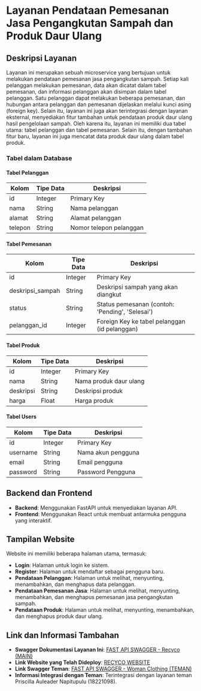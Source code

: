# Layanan Pendataan Pemesanan Jasa Pengangkutan Sampah dan Produk Daur Ulang

## Deskripsi Layanan
Layanan ini merupakan sebuah microservice yang bertujuan untuk melakukan pendataan pemesanan jasa pengangkutan sampah. Setiap kali pelanggan melakukan pemesanan, data akan dicatat dalam tabel pemesanan, dan informasi pelanggan akan disimpan dalam tabel pelanggan. Satu pelanggan dapat melakukan beberapa pemesanan, dan hubungan antara pelanggan dan pemesanan dijelaskan melalui kunci asing (foreign key). Selain itu, layanan ini juga akan terintegrasi dengan layanan eksternal, menyediakan fitur tambahan untuk pendataan produk daur ulang hasil pengelolaan sampah. Oleh karena itu, layanan ini memiliki dua tabel utama: tabel pelanggan dan tabel pemesanan. Selain itu, dengan tambahan fitur baru, layanan ini juga mencatat data produk daur ulang dalam tabel produk.

### Tabel dalam Database
#### Tabel Pelanggan
| Kolom      | Tipe Data | Deskripsi                  |
|------------|-----------|----------------------------|
| id         | Integer   | Primary Key                |
| nama       | String    | Nama pelanggan             |
| alamat     | String    | Alamat pelanggan           |
| telepon    | String    | Nomor telepon pelanggan    |

#### Tabel Pemesanan
| Kolom           | Tipe Data | Deskripsi                                   |
|-----------------|-----------|---------------------------------------------|
| id              | Integer   | Primary Key                                 |
| deskripsi_sampah| String    | Deskripsi sampah yang akan diangkut         |
| status          | String    | Status pemesanan (contoh: 'Pending', 'Selesai')|
| pelanggan_id    | Integer   | Foreign Key ke tabel pelanggan (id pelanggan)|

#### Tabel Produk
| Kolom     | Tipe Data | Deskripsi           |
|-----------|-----------|---------------------|
| id        | Integer   | Primary Key         |
| nama      | String    | Nama produk daur ulang|
| deskripsi | String    | Deskripsi produk    |
| harga     | Float     | Harga produk        |

#### Tabel Users
| Kolom     | Tipe Data | Deskripsi           |
|-----------|-----------|---------------------|
| id        | Integer   | Primary Key         |
| username  | String    | Nama akun pengguna  |
| email     | String    | Email pengguna      |
| password  | String    | Password Pengguna   |

## Backend dan Frontend
- **Backend**: Menggunakan FastAPI untuk menyediakan layanan API.
- **Frontend**: Menggunakan React untuk membuat antarmuka pengguna yang interaktif.

## Tampilan Website
Website ini memiliki beberapa halaman utama, termasuk:
- **Login**: Halaman untuk login ke sistem.
- **Register**: Halaman untuk mendaftar sebagai pengguna baru.
- **Pendataan Pelanggan**: Halaman untuk melihat, menyunting, menambahkan, dan menghapus data pelanggan.
- **Pendataan Pemesanan Jasa**: Halaman untuk melihat, menyunting, menambahkan, dan menghapus pemesanan jasa pengangkutan sampah.
- **Pendataan Produk**: Halaman untuk melihat, menyunting, menambahkan, dan menghapus produk daur ulang.

## Link dan Informasi Tambahan
- **Swagger Dokumentasi Layanan Ini**: [FAST API SWAGGER - Recyco (MAIN)](https://python123-scxaic-production.up.railway.app/docs)
- **Link Website yang Telah Dideploy**: [RECYCO WEBSITE](https://react-asc2das.vercel.app/)
- **Link Swagger Teman**: [FAST API SWAGGER - Woman Clothing (TEMAN)](https://python-12312sd-production.up.railway.app/docs)
- **Informasi Integrasi dengan Teman**: Terintegrasi dengan layanan teman Priscilla Auleader Napitupulu (18221098).
